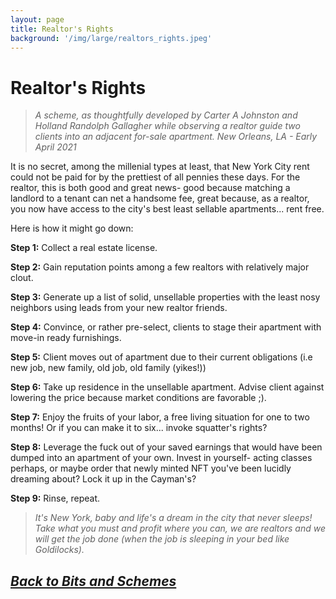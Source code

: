 ```yaml
---
layout: page
title: Realtor's Rights
background: '/img/large/realtors_rights.jpeg'
---
```


# Realtor's Rights

>*A scheme, as thoughtfully developed by Carter A Johnston and Holland Randolph Gallagher while observing a realtor guide two clients into an adjacent for-sale apartment. New Orleans, LA - Early April 2021*

It is no secret, among the millenial types at least, that New York City rent could not be paid for by the prettiest of all pennies these days.  For the realtor, this is both good and great news- good because matching a landlord to a tenant can net a handsome fee, great because, as a realtor, you now have access to the city's best least sellable apartments... rent free.

Here is how it might go down:

**Step 1:** Collect a real estate license.

**Step 2:** Gain reputation points among a few realtors with relatively major clout.

**Step 3:** Generate up a list of solid, unsellable properties with the least nosy neighbors using leads from your new realtor friends.

**Step 4:** Convince, or rather pre-select, clients to stage their apartment with move-in ready furnishings.

**Step 5:** Client moves out of apartment due to their current obligations (i.e new job, new family, old job, old family (yikes!))

**Step 6:** Take up residence in the unsellable apartment. Advise client against lowering the price because market conditions are favorable ;).

**Step 7:** Enjoy the fruits of your labor, a free living situation for one to two months! Or if you can make it to six... invoke squatter's rights?

**Step 8:** Leverage the fuck out of your saved earnings that would have been dumped into an apartment of your own. Invest in yourself- acting classes perhaps, or maybe order that newly minted NFT you've been lucidly dreaming about? Lock it up in the Cayman's?

**Step 9:** Rinse, repeat.

> *It's New York, baby and life's a dream in the city that never sleeps! Take what you must and profit where you can, we are realtors and we will get the job done (when the job is sleeping in your bed like Goldilocks).*

<h2 class="nav-item">
    <a class="nav-link" href="{{ "./content/bits_and_schemes" | relative_url }}"><i>Back to Bits and Schemes</i>
    </a>
</h2>
